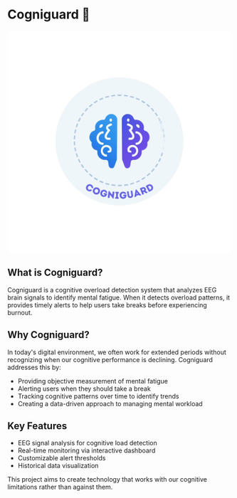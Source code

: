 # Cogniguard 🧠

<p align="center">
  <img src="Cogniguard.png" alt="Cogniguard Logo" width="500"/>
</p>

## What is Cogniguard?

Cogniguard is a cognitive overload detection system that analyzes EEG brain signals to identify mental fatigue. When it detects overload patterns, it provides timely alerts to help users take breaks before experiencing burnout.

## Why Cogniguard? 

In today's digital environment, we often work for extended periods without recognizing when our cognitive performance is declining. Cogniguard addresses this by:

- Providing objective measurement of mental fatigue
- Alerting users when they should take a break
- Tracking cognitive patterns over time to identify trends
- Creating a data-driven approach to managing mental workload

## Key Features

- EEG signal analysis for cognitive load detection
- Real-time monitoring via interactive dashboard
- Customizable alert thresholds
- Historical data visualization

This project aims to create technology that works with our cognitive limitations rather than against them. 